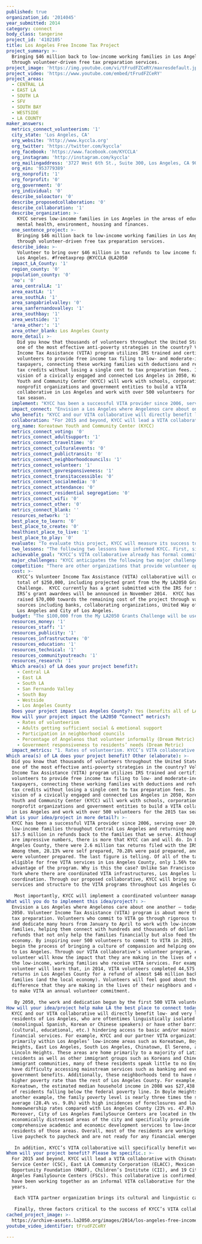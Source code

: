 ```yaml
---
published: true
organization_id: '2014045'
year_submitted: 2014
category: connect
body_class: tangerine
project_id: '4102105'
title: Los Angeles Free Income Tax Project
project_summary: >-
  Bringing $46 million back to low-income working families in Los Angeles
  through volunteer-driven free tax preparation services.
project_image: 'https://img.youtube.com/vi/tFrudFZCeRY/maxresdefault.jpg'
project_video: 'https://www.youtube.com/embed/tFrudFZCeRY'
project_areas:
  - CENTRAL LA
  - EAST LA
  - SOUTH LA
  - SFV
  - SOUTH BAY
  - WESTSIDE
  - LA COUNTY
maker_answers:
  metrics_connect_volunteerism: '1'
  city_state: 'Los Angeles, CA'
  org_website: 'http://www.kyccla.org'
  org_twitter: 'https://twitter.com/kyccla'
  org_facebook: 'https://www.facebook.com/KYCCLA'
  org_instagram: 'http://instagram.com/kyccla'
  org_mailingaddress: '3727 West 6th St., Suite 300, Los Angeles, CA 90020'
  org_ein: '953779389'
  org_nonprofit: '1'
  org_forprofit: '0'
  org_government: '0'
  org_individual: '0'
  describe_soloactor: '0'
  describe_proposedcollaboration: '0'
  describe_collaboration: '1'
  describe_organization: >-
    KYCC serves low-income families in Los Angeles in the areas of education,
    mental health, environment, housing and finances.
  one_sentence_project: >-
    Bringing $46 million back to low-income working families in Los Angeles
    through volunteer-driven free tax preparation services.
  describe_idea: >-
    Volunteer to bring over $46 million in tax refunds to low income families in
    Los Angeles. #freetaxprep @KYCCLA @LA2050
  impact_LA_County: '1'
  region_county: '0'
  population_county: '0'
  'no': '0'
  area_centralLA: '1'
  area_eastLA: '1'
  area_southLA: '1'
  area_sangabrielvalley: '0'
  area_sanfernandovalley: '1'
  area_southbay: '1'
  area_westside: '1'
  'area_other:': '1'
  area_other_blank: Los Angeles County
  more_detail: >-
    Did you know that thousands of volunteers throughout the United States drive
    one of the most effective anti-poverty strategies in the country? Volunteer
    Income Tax Assistance (VITA) program utilizes IRS trained and certified
    volunteers to provide free income tax filing to low- and moderate-income
    taxpayers, connecting these working families with deductions and refundable
    tax credits without losing a single cent to tax preparation fees. In our
    vision of a civically engaged and connected Los Angeles in 2050, Koreatown
    Youth and Community Center (KYCC) will work with schools, corporations,
    nonprofit organizations and government entities to build a VITA
    collaborative in Los Angeles and work with over 500 volunteers for the 2015
    tax season.
  implement: "KYCC has been a successful VITA provider since 2006, serving over 20,000 low-income families throughout Central Los Angeles and returning more than $17.5 million in refunds back to the families that we serve. Although these are impressive numbers, there is more that KYCC can and will do. In Los Angeles County, there were 2.6 million tax returns filed with the IRS in 2012. Among them, 28.13% were self prepared, 70.28% were paid prepared, and 1.56% were volunteer prepared. The last figure is telling. Of all of the taxpayers eligible for free VITA services in Los Angeles County, only 1.56% took advantage of the program. Why is this the case? Unlike San Francisco or New York where there are coordinated VITA infrastructures, Los Angeles lacks such coordination. Through our proposed collaborative, KYCC will bring such unified services and structure to the VITA programs throughout Los Angeles County.\r\n\r\nMost importantly, KYCC will implement a coordinated volunteer management program with our VITA collaborative. First, KYCC and the collaborative will coordinate the recruitment of volunteers by working with local schools such as UCLA Extension and Cal State Long Beach, local banks and other corporations, youth, and retirees. Second, once volunteers have committed to work with VITA, KYCC will coordinate the training. IRS requires VITA volunteers to receive tax preparation trainings. KYCC will provide both online and in-class training opportunities. The VITA collaborative partners will also be trained and in turn provide training to volunteers who come to their organizations. Third, KYCC and the VITA collaborative will manage the assignment of volunteer opportunities with trained volunteers. In the past, some VITA sites had an over abundance of volunteers while other sites had tremendous difficulty even finding one. By recruiting volunteers from throughout Los Angeles County, KYCC will facilitate placement of volunteers at sites near where they work, live or play, reducing some of the barriers to volunteering. Finally, the volunteer retention strategy for KYCC and the VITA collaborative is based on ensuring that volunteers are supported, guided and engaged consistently throughout all VITA sites. In addition to adequate training, KYCC and the VITA collaborative will ensure that all logistics are prepared for volunteers to do their work without interruptions or distractions (e.g., appointment scheduling, adequate staff presence, necessary technology and supplies). "
  impact_connect: "Envision a Los Angeles where Angelenos care about one another – today and in 2050. Volunteer Income Tax Assistance (VITA) program is about more than free tax preparation. Volunteers who commit to VITA go through rigorous training and dedicate many hours from January to April to work with low-income working families, helping them connect with hundreds and thousands of dollars in refunds that not only help the families financially but also feed the local economy. By inspiring over 500 volunteers to commit to VITA in 2015, KYCC will begin the process of bringing a culture of compassion and helping one another to Los Angeles. Through our VITA collaborative’s volunteer program, each VITA volunteer will know the impact that they are making in the lives of each of the low-income, working families who receive VITA services. For example, each volunteer will learn that, in 2014, VITA volunteers completed 44,575 tax returns in Los Angeles County for a refund of almost $46 million back to our families (and the local economy).  Volunteers will feel good about the difference that they are making in the lives of their neighbors and continue to make VITA an annual volunteer commitment.   \r\n\r\nBy 2050, the work and dedication begun by the first 500 VITA volunteers in 2015 will have made an impact in Los Angeles and the decades of fostering a culture of compassion and helping one another will have born fruit. Each year following 2015, KYCC will have increased the number of Angelenos volunteering with VITA, and that means more and more low-income, working families eligible for VITA services will have known about it and have taken advantage of the free tax preparation.  In turn, that means that the amount of refunds to our families each year will have exceeded the $46 million returned in 2014 and that more eligible working families will have received the Earned Income Tax Credit. And by receiving larger refunds including the EITC, research indicates that children of such recipients do better in school, are likelier to attend college, and earn more as adults. All these benefits will also spur spending and development in our local economy.  Finally, with more volunteers each year, the VITA collaborative will add new partner organizations and grow into a stronger network. So by 2050, through KYCC’s VITA collaborative, Angelenos of different socioeconomic backgrounds will have come together to help one another and to develop a sense that we are all Angelenos.      "
  who_benefit: "KYCC and our VITA collaborative will directly benefit low- and very low-income residents of Los Angeles, who are oftentimes linguistically isolated (monolingual Spanish, Korean or Chinese speakers) or have other barriers (cultural, educational, etc.) hindering access to basic and/or mainstream financial services. For example, KYCC and our partner VITA organizations work primarily within Los Angeles’ low-income areas such as Koreatown, Boyle Heights, East Los Angeles, South Los Angeles, Chinatown, El Sereno, and Lincoln Heights. These areas are home primarily to a majority of Latino residents as well as other immigrant groups such as Koreans and Chinese; as immigrant communities, many of these residents speak little to no English and have difficulty accessing mainstream services such as banking and even government benefits. Additionally, these neighborhoods tend to have much higher poverty rate than the rest of Los Angeles County. For example, in Koreatown, the estimated median household income in 2008 was $27,438 with 45% of residents falling below the federal poverty line. In Boyle Heights, for another example, the family poverty level is nearly three times the state average (28.4% vs. 9.8%) with high incidences of foreclosures and low homeownership rates compared with Los Angeles County (23% vs. 47.8%). Moreover, City of Los Angeles FamilySource Centers are located in the most economically distressed areas of the city and specifically provide comprehensive academic and economic development services to low-income residents of those areas. Overall, most of the residents are working poor that live paycheck to paycheck and are not ready for any financial emergencies. \r\n\r\nIn addition, KYCC’s VITA collaborative will specifically benefit working low-income families in Los Angeles County who fail to claim Earned Income Tax Credit (EITC) refunds every year. According to the New America Foundation, EITC is widely regarded as the nation’s most effective and efficient anti-poverty program. But in Los Angeles County, the IRS estimates that 21% of all eligible families who qualify for EITC do not file a federal tax return to claim the credit. That means residents are leaving behind at least $300 million in EITC in Los Angeles County each year. That is money that could have helped low-income families save for emergencies, pay for higher education or child care, and many other things to improve their lives."
  collaboration: "For 2015 and beyond, KYCC will lead a VITA collaborative with Chinatown Service Center (CSC), East LA Community Corporation (ELACC), Mexican American Opportunity Foundation (MAOF), Children’s Institute (CII), and 19 City of Los Angeles FamilySource Centers (FSCs). This collaborative is confirmed, and we have been working together as an informal VITA collaborative for the past few years.\r\n\r\nEach VITA partner organization brings its cultural and linguistic capacity to serve low-income, linguistically isolated populations. Culturally, immigrant communities are very reluctant to seek help, even if they are eligible for it (either government or social support services). The decades of service provided by KYCC, CSC, ELACC, MAOF, CII and FSCs within their communities have enabled each organization to build trust and good reputation necessary to lower barriers for clients to seek out our assistance. Together, the collaborative has the cultural, linguistic and organizational capacity to provide high quality VITA programs to a very large number of clients in the Latino, Korean, and Chinese communities – more than other nonprofits in the greater Los Angeles area. Very few organizations offer free tax preparation for Korean and Chinese communities and none has the same volume capacity and longstanding successful track record as KYCC and CSC. In addition, our sites are located centrally to the geographic areas where these immigrant communities meet and congregate, and these areas are easily accessible by public transportation – further lowering barriers for accessing our programs. \r\n\r\nFinally, three factors critical to the success of KYCC’s VITA collaborative include (1) buy-in from each organization, (2) effective volunteer engagement and (3) ability to sync with other anti-poverty initiatives. Although KYCC has been working informally with the partner organizations, each VITA partner’s commitment to the collaborative is key. Moreover, volunteers are the most important component of VITA services since they provide the actual tax preparation that brings refunds and credits back to our low-income communities. To ensure that volunteers enjoy their experience, the VITA collaborative must provide effective volunteer management. Finally, VITA services alone cannot combat poverty in Los Angeles. The collaborative must partner with other anti-poverty initiatives in the city such as the Mayor’s Working Families, City of Los Angeles Office of Financial Empowerment, and others."
  org_name: Koreatown Youth and Community Center (KYCC)
  metrics_connect_voting: '0'
  metrics_connect_adultsupport: '1'
  metrics_connect_traveltime: '0'
  metrics_connect_culturalevents: '0'
  metrics_connect_publictransit: '0'
  metrics_connect_neighborhoodcouncils: '1'
  metrics_connect_volunteer: '1'
  metrics_connect_govresponsiveness: '1'
  metrics_connect_transitaccessible: '0'
  metrics_connect_socialmedia: '0'
  metrics_connect_attendance: '0'
  metrics_connect_residential segregation: '0'
  metrics_connect_wifi: '0'
  metrics_connect_other: '0'
  metrics_connect_blank: ''
  resources_network: '1'
  best_place_to_learn: '0'
  best_place_to_create: '0'
  healthiest_place_to_live: '1'
  best_place_to_play: '0'
  evaluate: "To evaluate this project, KYCC will measure its success towards reaching the following goals:\r\n(1) Recruit, train and place at least 500 volunteers in 2015 VITA season;\r\n(2) File at least 10,000 free tax returns through the VITA collaborative in 2015; and\r\n(3) Compared to 2014, each VITA collaborative organization will increase the number of volunteers and number of hours volunteered by at least 25% in 2015.\r\n\r\nKYCC will use both IRS data and our own program records to measure our VITA program’s results and successes. Our own data collection mechanisms consist of intake surveys for tax clients and surveys and signed volunteer agreements for volunteers, volunteer sign-in sheets, and appointment logs. To measure our results (regarding numbers of volunteers, clients, successful returns, accuracy, refund amounts, etc.), we use both our own and IRS records. To measure volunteer and client satisfaction with the program, we use intake and follow-up surveys and evaluations. In addition, we use volunteer and client feedback and testimonials to anecdotally assess satisfaction and impact of our program.\r\n"
  two_lessons: "The following two lessons have informed KYCC. First, since 2006, KYCC has been a VITA provider and have worked informally as a collaborative with other nonprofit organizations throughout Los Angeles. Through this experience, KYCC worked with a nonprofit organization in South Los Angeles to establish a VITA site there. For the past three years, KYCC has been working with this South LA organization but throughout that entire time, there has been only one volunteer who was able to dedicate his time and effort to serving South Los Angeles. The difficulty in recruiting and assigning volunteers to South Los Angeles taught us that, while KYCC always had a volunteer recruitment plan, other VITA sites were not as fortunate due to lack of resources that hindered creation of a volunteer program. We also learned that, although KYCC had an abundance of volunteers at our Koreatown sites, those volunteers were reluctant to go to another organization in an unfamiliar part of town. The need for a coordinated and unified volunteer recruitment, training and assignment system throughout Los Angeles was developed through KYCC’s experiences working with VITA volunteers since 2006.\r\n\r\nSecond, although the City of Los Angeles is the second most populous city in the United States after New York City and the County of Los Angeles is the most populous county in the country, we do not have a city-wide or county-wide effort supporting VITA sites throughout the city or county. For example, in San Francisco and the Bay Area, the IRS, local governments, United Way of the Bay Area, and over 250 partner organizations have come together to create the “Earn It, Keep It, Save It” program (http://www.earnitkeepitsaveit.org/) that provides an overarching infrastructure to the VITA services being provided in the region. “Earn It, Keep It, Save It” also provides coordinated volunteer recruitment and training that feeds over 3,000 volunteers to the Bay Area VITA providers. By looking at what other cities and counties have done with their VITA programs, KYCC began to put together our VITA collaborative. In 2012, there were 2,633,906 tax returns filed in Los Angeles County and only 1.56% of that were volunteer prepared. Imagine how much we can save working, low-income families (and bring them hundreds and thousands of dollars in refunds) if we are able to connect them to quality, free tax preparation done by caring and knowledgeable Angeleno volunteers. "
  achievable_goal: "KYCC’s VITA collaborative already has formal commitments from 23 VITA site providers including CSC, ELACC, MAOF, CII, and 19 City of Los Angeles FamilySource Centers to work together to provide coordinated and unified VITA services throughout Los Angeles County. We will work together in all aspects of VITA programming, from recruiting, training and assigning volunteers to providing direct tax preparation services to low-income clients. To begin the volunteer recruitment, KYCC has already begun laying the foundation by conducting a meeting with a number of potential partners regarding viability of such a project (over 20 different nonprofit organizations, schools and government entities came to the meeting including the IRS, Los Angeles County, Los Angeles City, FDIC, and AARP).  We have commitments from two colleges (UCLA Extension and Cal State Long Beach) to provide volunteers, and we have a long history of working with local financial institutions (Hanmi Bank, Far East National Bank, and other members of FDIC’s Alliance for Economic Inclusion) to recruit and train volunteers.  More specifically, KYCC is currently spearheading an effort with FDIC’s Alliance for Economic Inclusion (network of over 60 banks and nonprofit members) to increase the volunteer base for VITA, and this will ensure that our goal of coordinated volunteer management gets done within the next 12 months. With funding, KYCC will be able to focus on developing the volunteer management infrastructure, to recruit, train and connect volunteers with VITA opportunities. Creating this infrastructure will allow KYCC and the VITA collaborative to build a true collaboration and volunteer pool that will continue into the second year and beyond, till 2050.\r\n\r\nMoreover, KYCC has the experience and knowledge necessary to implement the VITA collaborative and the volunteer program. Since 2006, KYCC has won the following accolades:\r\n\r\n•\t2010 “Model Site Award” and 2009 “Most Returns Prepared,” from Internal Revenue Service \r\n•\t2010 “Highest Accurate Returns,”  “Highest Direct Deposit,” “Most Returns Prepared,” and “Highest Customer Satisfaction,” from United Way of Greater Los Angeles\r\n•\t2013-2014“Certificate of Appreciation,” from California State Controller John Chiang \r\n•\t2013 “Board of Equalization Resolution Honor,” from California State Board of Equalization Jerome Horton \r\n•\t2011 “Certificate of Honor,” from Office of the First Lady Maria Shriver\r\n"
  major_challenges: "KYCC anticipates the following two major challenges in implementing a coordinated volunteer management program for our VITA collaborative. The first challenge is a technical one. Unlike “Earn It, Keep It, Save It” in the Bay Area, for example, Los Angeles does not have a single place where VITA volunteers can sign up for and get their assignments. Although there may be a simple fix such as creating a website, there are many logistical details that need to be coordinated and solved before an elegant website can handle all VITA volunteer sign ups and schedule assignments. KYCC anticipates dealing with this challenge by designating a Volunteer Coordinator who will work with the VITA collaborative to manage the logistical details required to set up a comprehensive volunteer management system for VITA services in Los Angeles. The Volunteer Coordinator will do the research necessary to see if a website is necessary or if a Google calendar or something akin to that can be utilized to make volunteer sign ups and assignments unified and efficient for all 24 VITA collaborative partners. \r\n\r\nMoreover, another challenge facing KYCC and the VITA collaborative is the complex training required to become a VITA volunteer in the first place. Unlike other volunteer opportunities where just a compassionate heart and free time are required, VITA volunteers need to receive comprehensive training (both online and in class) as required by the IRS. Not only do they learn about the various different tax laws that govern filling out a tax return, but VITA volunteers also need to develop competence in IRS’s TaxWise software and e-filing system. These requirements often deter eager individuals from becoming actual VITA volunteers. So what can KYCC do to overcome this barrier to volunteer recruitment? As part of the VITA collaborative, KYCC will implement a comprehensive volunteer training program that makes it relatively easy for interested Angelenos to become trained VITA volunteers. As a VITA provider since 2006, KYCC has over eight years of experience providing effective volunteer training to our sites as well as to VITA sites of our collaborative partners. "
  competition: "There are other organizations that provide volunteer opportunities and recruitment, but no organization in Los Angeles is targeting volunteer recruitment and management of VITA volunteers. For example, United Way of Greater Los Angeles, Habitat for Humanity, L.A. Works, Volunteer Los Angeles, and VolunteerMatch.org all provide one-stop resources for interested Angelenos to connect with volunteer opportunities in the city. These efforts and organizations provide the volunteer infrastructure necessary for many nonprofit organizations to connect with and recruit their volunteers. However, none of these volunteer infrastructures provide the system necessary for VITA service providers to connect with Angelenos interested in volunteering for VITA. Please note that KYCC has had discussions with United Way of Greater Los Angeles and Volunteer Los Angeles to utilize their volunteer infrastructure to advertise VITA volunteer opportunities. Because these existing infrastructures already have an audience and connections with potential volunteers, KYCC will be open to such partnerships in the future. The Volunteer Coordinator who will work on building the VITA collaborative’s volunteer management system will explore whether such partnerships will be advantageous to how we want to set up the VITA collaborative’s volunteer recruitment structure.  \r\n\r\nOverall, the volunteer management system that KYCC will create for our VITA collaborative will be unique in that it will provide the only coordinated effort in Los Angeles County for volunteer recruitment, training and placement for VITA services. As described above, a designated Volunteer Coordinator will manage the logistics of recruitment, training and placement of volunteers. In addition, the Volunteer Coordinator will utilize social media, including Facebook and Twitter, as tools for recruitment and keeping in touch with our volunteer base. Recruitment will also be done by attending community and cultural events such as CicLAvia, neighborhood nights, music fests, etc. Another unique aspect of KYCC’s VITA collaborative is that we encourage and work with youth volunteers, as well. Over the last two years, KYCC has worked with 38 youth volunteers who help VITA in doing everything from greeting clients to photocopying and doing other administrative work."
  cost: >-
    KYCC’s Volunteer Income Tax Assistance (VITA) collaborative will cost a
    total of $250,000, including projected grant from the My LA2050 Grants
    Challenge.  KYCC currently has a grant submitted with the IRS for $80,000;
    IRS’s grant awardees will be announced in November 2014.  KYCC has already
    raised $70,000 towards the remaining cost of the project through various
    sources including banks, collaborating organizations, United Way of Greater
    Los Angeles and City of Los Angeles.
  budget: "The $100,000 from the My LA2050 Grants Challenge will be used by KYCC accordingly:\r\n\r\n•\tPersonnel: My LA2050 funding will be used to pay for 0.25% of Economic Development Services Coordinator’s time ($49,563 at 1 FTE [Full-time equivalent]); 0.10% of Senior VITA Coordinator’s time ($41,923 at 1 FTE); and 100% of Volunteer Coordinator’s time ($36,720 at 1 FTE). The subtotal for salary comes out to $53,303, and 25.8% of that will be allocated for benefits ($13,762). The total for Personnel is $53,303 (salary) + $13,762 (benefits) = $67,065.\r\n\r\n•\tProgram Events: My LA2050 funding will be used to pay for volunteer appreciation and recognition events throughout the year ($3,000).\r\n\r\n•\tPublicity and Advertising: My LA2050 funding will be used to pay for publicity and advertising required for recruiting and maintaining the VITA volunteer pool ($1,000).\r\n\r\n•\tDirectly Allocated Costs: My LA2050 funding will be used to pay for 22.16% of the Directly Allocated Costs, which are shared costs of operating KYCC, including rent, communications, office supplies, etc. ($14,860)\r\n\r\n•\tIndirect Costs: My LA2050 funding will be used to pay for Indirect Costs. Indirect Costs are 16.38% of Personnel, Non-Personnel Costs and Directly Allocated Costs. ($14,075)  This overhead rate is approved by the federal government.\r\n"
  resources_money: '1'
  resources_staff: '1'
  resources_publicity: '1'
  resources_infrastructure: '0'
  resources_education: '1'
  resources_technical: '1'
  resources_communityoutreach: '1'
  resources_research: '1'
  Which area(s) of LA does your project benefit?:
    - Central LA
    - East LA
    - South LA
    - San Fernando Valley
    - South Bay
    - Westside
    - Los Angeles County
  Does your project impact Los Angeles County?: Yes (benefits all of LA County)
  How will your project impact the LA2050 “Connect” metrics?:
    - Rates of volunteerism
    - Adults getting sufficient social & emotional support
    - Participation in neighborhood councils
    - Percentage of Angelenos that volunteer informally (Dream Metric)
    - Government responsiveness to residents’ needs (Dream Metric)
  impact_metrics: "1. Rates of volunteerism. KYCC’s VITA collaborative will conduct outreach and marketing to encourage and recruit volunteers for the 2015 VITA program. Through these efforts, more and more Angelenos will find out about our volunteer opportunities and how they can positively impact the lives of low-income, working neighbors in Los Angeles. This will foster more Angelenos to volunteer their time with the VITA program.\r\n\r\n2. Adults getting sufficient social & emotional support. As rates of volunteerism increases throughout Los Angeles, the tangible benefits of volunteering will accrue. Research has shown that volunteering benefits the volunteers themselves by bringing social connections through new friends and contacts, by reducing the risk of depression resulting from social isolation, and by lessening symptoms of chronic pain or heart diseases especially among elderly volunteers. Overall, volunteering will enhance the volunteers’ social and emotional connections.\r\n\r\n3. Participation in neighborhood councils.  As KYCC establishes the VITA collaborative and our volunteer network, this infrastructure will be used to inform volunteers about opportunities for civic participation, including neighborhood council meetings. \r\n\r\n4. Percentage of Angelenos that volunteer informally (Dream Metric). As KYCC’s VITA collaborative begins our formal outreach and marketing in 2015 to recruit volunteers for the VITA program, we will establish a network of VITA volunteers who will continue to volunteer with our program each year. The recruitment, training and retention strategies will ensure that volunteers continue to informally work with KYCC’s VITA collaborative for each tax season.\r\n\r\n5. Government responsiveness to residents’ needs (Dream Metric). The goal of KYCC’s VITA collaborative is to eventually include local governments, community-based organizations, schools and corporations to meet the needs of low-income, working families. Also, the work of the VITA volunteers is to ensure that these low-income, working families are filing taxes and receiving the benefits that they are due from the Earned Income Tax Credit (EITC), Child Tax Credit, and other tax credits. Moreover, KYCC will be outreaching to city and county employees to volunteer at VITA sites, thereby providing opportunities for government employees to interact with community members. Discussions on the needs of low income community will happen organically and indirectly increase government responsiveness."
Which area(s) of LA does your project benefit? Other (elaborate): >-
  Did you know that thousands of volunteers throughout the United States drive
  one of the most effective anti-poverty strategies in the country? Volunteer
  Income Tax Assistance (VITA) program utilizes IRS trained and certified
  volunteers to provide free income tax filing to low- and moderate-income
  taxpayers, connecting these working families with deductions and refundable
  tax credits without losing a single cent to tax preparation fees. In our
  vision of a civically engaged and connected Los Angeles in 2050, Koreatown
  Youth and Community Center (KYCC) will work with schools, corporations,
  nonprofit organizations and government entities to build a VITA collaborative
  in Los Angeles and work with over 500 volunteers for the 2015 tax season.
What is your idea/project in more detail?: >-
  KYCC has been a successful VITA provider since 2006, serving over 20,000
  low-income families throughout Central Los Angeles and returning more than
  $17.5 million in refunds back to the families that we serve. Although these
  are impressive numbers, there is more that KYCC can and will do. In Los
  Angeles County, there were 2.6 million tax returns filed with the IRS in 2012.
  Among them, 28.13% were self prepared, 70.28% were paid prepared, and 1.56%
  were volunteer prepared. The last figure is telling. Of all of the taxpayers
  eligible for free VITA services in Los Angeles County, only 1.56% took
  advantage of the program. Why is this the case? Unlike San Francisco or New
  York where there are coordinated VITA infrastructures, Los Angeles lacks such
  coordination. Through our proposed collaborative, KYCC will bring such unified
  services and structure to the VITA programs throughout Los Angeles County.
   
   Most importantly, KYCC will implement a coordinated volunteer management program with our VITA collaborative. First, KYCC and the collaborative will coordinate the recruitment of volunteers by working with local schools such as UCLA Extension and Cal State Long Beach, local banks and other corporations, youth, and retirees. Second, once volunteers have committed to work with VITA, KYCC will coordinate the training. IRS requires VITA volunteers to receive tax preparation trainings. KYCC will provide both online and in-class training opportunities. The VITA collaborative partners will also be trained and in turn provide training to volunteers who come to their organizations. Third, KYCC and the VITA collaborative will manage the assignment of volunteer opportunities with trained volunteers. In the past, some VITA sites had an over abundance of volunteers while other sites had tremendous difficulty even finding one. By recruiting volunteers from throughout Los Angeles County, KYCC will facilitate placement of volunteers at sites near where they work, live or play, reducing some of the barriers to volunteering. Finally, the volunteer retention strategy for KYCC and the VITA collaborative is based on ensuring that volunteers are supported, guided and engaged consistently throughout all VITA sites. In addition to adequate training, KYCC and the VITA collaborative will ensure that all logistics are prepared for volunteers to do their work without interruptions or distractions (e.g., appointment scheduling, adequate staff presence, necessary technology and supplies).
What will you do to implement this idea/project?: >-
  Envision a Los Angeles where Angelenos care about one another – today and in
  2050. Volunteer Income Tax Assistance (VITA) program is about more than free
  tax preparation. Volunteers who commit to VITA go through rigorous training
  and dedicate many hours from January to April to work with low-income working
  families, helping them connect with hundreds and thousands of dollars in
  refunds that not only help the families financially but also feed the local
  economy. By inspiring over 500 volunteers to commit to VITA in 2015, KYCC will
  begin the process of bringing a culture of compassion and helping one another
  to Los Angeles. Through our VITA collaborative’s volunteer program, each VITA
  volunteer will know the impact that they are making in the lives of each of
  the low-income, working families who receive VITA services. For example, each
  volunteer will learn that, in 2014, VITA volunteers completed 44,575 tax
  returns in Los Angeles County for a refund of almost $46 million back to our
  families (and the local economy). Volunteers will feel good about the
  difference that they are making in the lives of their neighbors and continue
  to make VITA an annual volunteer commitment. 
   
   By 2050, the work and dedication begun by the first 500 VITA volunteers in 2015 will have made an impact in Los Angeles and the decades of fostering a culture of compassion and helping one another will have born fruit. Each year following 2015, KYCC will have increased the number of Angelenos volunteering with VITA, and that means more and more low-income, working families eligible for VITA services will have known about it and have taken advantage of the free tax preparation. In turn, that means that the amount of refunds to our families each year will have exceeded the $46 million returned in 2014 and that more eligible working families will have received the Earned Income Tax Credit. And by receiving larger refunds including the EITC, research indicates that children of such recipients do better in school, are likelier to attend college, and earn more as adults. All these benefits will also spur spending and development in our local economy. Finally, with more volunteers each year, the VITA collaborative will add new partner organizations and grow into a stronger network. So by 2050, through KYCC’s VITA collaborative, Angelenos of different socioeconomic backgrounds will have come together to help one another and to develop a sense that we are all Angelenos.
How will your idea/project help make LA the best place to connect today? In LA2050?: >-
  KYCC and our VITA collaborative will directly benefit low- and very low-income
  residents of Los Angeles, who are oftentimes linguistically isolated
  (monolingual Spanish, Korean or Chinese speakers) or have other barriers
  (cultural, educational, etc.) hindering access to basic and/or mainstream
  financial services. For example, KYCC and our partner VITA organizations work
  primarily within Los Angeles’ low-income areas such as Koreatown, Boyle
  Heights, East Los Angeles, South Los Angeles, Chinatown, El Sereno, and
  Lincoln Heights. These areas are home primarily to a majority of Latino
  residents as well as other immigrant groups such as Koreans and Chinese; as
  immigrant communities, many of these residents speak little to no English and
  have difficulty accessing mainstream services such as banking and even
  government benefits. Additionally, these neighborhoods tend to have much
  higher poverty rate than the rest of Los Angeles County. For example, in
  Koreatown, the estimated median household income in 2008 was $27,438 with 45%
  of residents falling below the federal poverty line. In Boyle Heights, for
  another example, the family poverty level is nearly three times the state
  average (28.4% vs. 9.8%) with high incidences of foreclosures and low
  homeownership rates compared with Los Angeles County (23% vs. 47.8%).
  Moreover, City of Los Angeles FamilySource Centers are located in the most
  economically distressed areas of the city and specifically provide
  comprehensive academic and economic development services to low-income
  residents of those areas. Overall, most of the residents are working poor that
  live paycheck to paycheck and are not ready for any financial emergencies. 
   
   In addition, KYCC’s VITA collaborative will specifically benefit working low-income families in Los Angeles County who fail to claim Earned Income Tax Credit (EITC) refunds every year. According to the New America Foundation, EITC is widely regarded as the nation’s most effective and efficient anti-poverty program. But in Los Angeles County, the IRS estimates that 21% of all eligible families who qualify for EITC do not file a federal tax return to claim the credit. That means residents are leaving behind at least $300 million in EITC in Los Angeles County each year. That is money that could have helped low-income families save for emergencies, pay for higher education or child care, and many other things to improve their lives.
Whom will your project benefit? Please be specific.: >-
  For 2015 and beyond, KYCC will lead a VITA collaborative with Chinatown
  Service Center (CSC), East LA Community Corporation (ELACC), Mexican American
  Opportunity Foundation (MAOF), Children’s Institute (CII), and 19 City of Los
  Angeles FamilySource Centers (FSCs). This collaborative is confirmed, and we
  have been working together as an informal VITA collaborative for the past few
  years.
   
   Each VITA partner organization brings its cultural and linguistic capacity to serve low-income, linguistically isolated populations. Culturally, immigrant communities are very reluctant to seek help, even if they are eligible for it (either government or social support services). The decades of service provided by KYCC, CSC, ELACC, MAOF, CII and FSCs within their communities have enabled each organization to build trust and good reputation necessary to lower barriers for clients to seek out our assistance. Together, the collaborative has the cultural, linguistic and organizational capacity to provide high quality VITA programs to a very large number of clients in the Latino, Korean, and Chinese communities – more than other nonprofits in the greater Los Angeles area. Very few organizations offer free tax preparation for Korean and Chinese communities and none has the same volume capacity and longstanding successful track record as KYCC and CSC. In addition, our sites are located centrally to the geographic areas where these immigrant communities meet and congregate, and these areas are easily accessible by public transportation – further lowering barriers for accessing our programs. 
   
   Finally, three factors critical to the success of KYCC’s VITA collaborative include (1) buy-in from each organization, (2) effective volunteer engagement and (3) ability to sync with other anti-poverty initiatives. Although KYCC has been working informally with the partner organizations, each VITA partner’s commitment to the collaborative is key. Moreover, volunteers are the most important component of VITA services since they provide the actual tax preparation that brings refunds and credits back to our low-income communities. To ensure that volunteers enjoy their experience, the VITA collaborative must provide effective volunteer management. Finally, VITA services alone cannot combat poverty in Los Angeles. The collaborative must partner with other anti-poverty initiatives in the city such as the Mayor’s Working Families, City of Los Angeles Office of Financial Empowerment, and others.
cached_project_image: >-
  https://archive-assets.la2050.org/images/2014/los-angeles-free-income-tax-project/img.youtube.com/vi/tFrudFZCeRY/maxresdefault.jpg
youtube_video_identifier: tFrudFZCeRY

---
```

